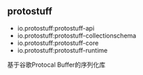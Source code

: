 ## protostuff
- io.protostuff:protostuff-api
- io.protostuff:protostuff-collectionschema
- io.protostuff:protostuff-core
- io.protostuff:protostuff-runtime

基于谷歌Protocal Buffer的序列化库
